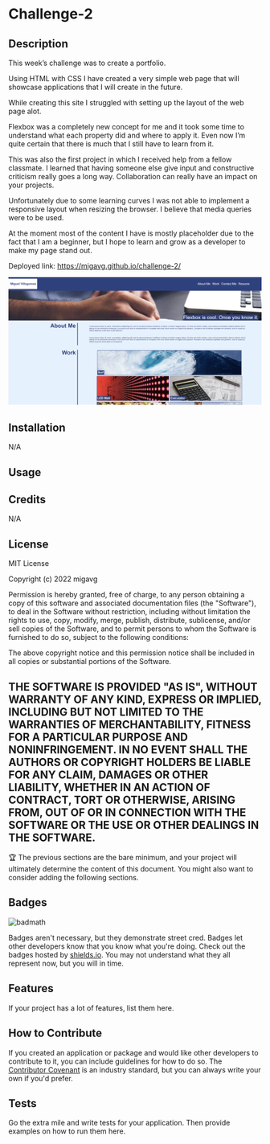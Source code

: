 # Challenge-2

## Description

This week’s challenge was to create a portfolio.

Using HTML with CSS I have created a very simple web page that will showcase applications that I will create in the future.

While creating this site I struggled with setting up the layout of the web page alot.

Flexbox was a completely new concept for me and it took some time to understand what each property did and where to apply it. Even now I’m quite certain that there is much that I still have to learn from it.

This was also the first project in which I received help from a fellow classmate. I learned that having someone else give input and constructive criticism really goes a long way. Collaboration can really have an impact on your projects.

Unfortunately due to some learning curves I was not able to implement a responsive layout when resizing the browser. I believe that media queries were to be used. 

At the moment most of the content I have is mostly placeholder due to the fact that I am a beginner, but I hope to learn and grow as a developer to make my page stand out.

Deployed link: https://migavg.github.io/challenge-2/

![](assets/readMe/readMeScreenshot1.PNG)

## Installation

N/A

## Usage



## Credits

N/A

## License

MIT License

Copyright (c) 2022 migavg

Permission is hereby granted, free of charge, to any person obtaining a copy
of this software and associated documentation files (the "Software"), to deal
in the Software without restriction, including without limitation the rights
to use, copy, modify, merge, publish, distribute, sublicense, and/or sell
copies of the Software, and to permit persons to whom the Software is
furnished to do so, subject to the following conditions:

The above copyright notice and this permission notice shall be included in all
copies or substantial portions of the Software.

THE SOFTWARE IS PROVIDED "AS IS", WITHOUT WARRANTY OF ANY KIND, EXPRESS OR
IMPLIED, INCLUDING BUT NOT LIMITED TO THE WARRANTIES OF MERCHANTABILITY,
FITNESS FOR A PARTICULAR PURPOSE AND NONINFRINGEMENT. IN NO EVENT SHALL THE
AUTHORS OR COPYRIGHT HOLDERS BE LIABLE FOR ANY CLAIM, DAMAGES OR OTHER
LIABILITY, WHETHER IN AN ACTION OF CONTRACT, TORT OR OTHERWISE, ARISING FROM,
OUT OF OR IN CONNECTION WITH THE SOFTWARE OR THE USE OR OTHER DEALINGS IN THE
SOFTWARE.
---

🏆 The previous sections are the bare minimum, and your project will ultimately determine the content of this document. You might also want to consider adding the following sections.

## Badges

![badmath](https://img.shields.io/github/languages/top/nielsenjared/badmath)

Badges aren't necessary, but they demonstrate street cred. Badges let other developers know that you know what you're doing. Check out the badges hosted by [shields.io](https://shields.io/). You may not understand what they all represent now, but you will in time.

## Features

If your project has a lot of features, list them here.

## How to Contribute

If you created an application or package and would like other developers to contribute to it, you can include guidelines for how to do so. The [Contributor Covenant](https://www.contributor-covenant.org/) is an industry standard, but you can always write your own if you'd prefer.

## Tests

Go the extra mile and write tests for your application. Then provide examples on how to run them here.
